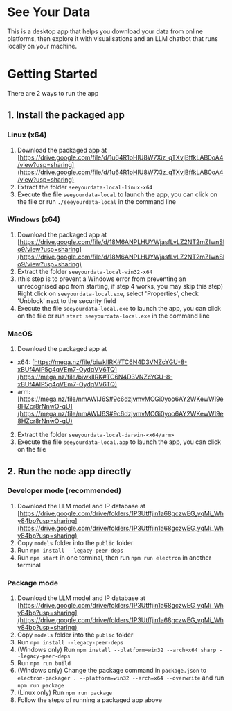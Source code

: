 # See Your Data

This is a desktop app that helps you download your data from online platforms, then explore it with visualisations and an LLM chatbot that runs locally on your machine.

# Getting Started

There are 2 ways to run the app

## 1. Install the packaged app

### Linux (x64)

1. Download the packaged app at [https://drive.google.com/file/d/1u64R1oHIU8W7Xiz_qTXvjBffkLAB0oA4/view?usp=sharing](https://drive.google.com/file/d/1u64R1oHIU8W7Xiz_qTXvjBffkLAB0oA4/view?usp=sharing)
2. Extract the folder `seeyourdata-local-linux-x64`
3. Execute the file `seeyourdata-local` to launch the app, you can click on the file or run `./seeyourdata-local` in the command line

### Windows (x64)

1. Download the packaged app at [https://drive.google.com/file/d/18M6ANPLHUYWjasfLvLZ2NT2mZIwnSlo9/view?usp=sharing](https://drive.google.com/file/d/18M6ANPLHUYWjasfLvLZ2NT2mZIwnSlo9/view?usp=sharing)
2. Extract the folder `seeyourdata-local-win32-x64`
3. (this step is to prevent a Windows error from preventing an unrecognised app from starting, if step 4 works, you may skip this step) Right click on `seeyourdata-local.exe`, select 'Properties', check 'Unblock' next to the security field 
4. Execute the file `seeyourdata-local.exe` to launch the app, you can click on the file or run `start seeyourdata-local.exe` in the command line

### MacOS

1. Download the packaged app at 
- x64: [https://mega.nz/file/biwklIRK#TC6N4D3VNZcYGU-8-xBUf4AlP5g4qVEm7-OydqVV6TQ](https://mega.nz/file/biwklIRK#TC6N4D3VNZcYGU-8-xBUf4AlP5g4qVEm7-OydqVV6TQ)
- arm: [https://mega.nz/file/nmAWlJ6S#9c6dzjvmvMCGi0yoo6AY2WKewWI9e8HZcr8rNnwO-qU](https://mega.nz/file/nmAWlJ6S#9c6dzjvmvMCGi0yoo6AY2WKewWI9e8HZcr8rNnwO-qU)
2. Extract the folder `seeyourdata-local-darwin-<x64/arm>`
3. Execute the file `seeyourdata-local.app` to launch the app, you can click on the file

## 2. Run the node app directly

### Developer mode (recommended)

1. Download the LLM model and IP database at [https://drive.google.com/drive/folders/1P3Utffjin1a68gczwEG_yqMi_Why84bp?usp=sharing](https://drive.google.com/drive/folders/1P3Utffjin1a68gczwEG_yqMi_Why84bp?usp=sharing)
2. Copy `models` folder into the `public` folder
3. Run `npm install --legacy-peer-deps`
4. Run `npm start` in one terminal, then run `npm run electron` in another terminal

### Package mode

1. Download the LLM model and IP database at [https://drive.google.com/drive/folders/1P3Utffjin1a68gczwEG_yqMi_Why84bp?usp=sharing](https://drive.google.com/drive/folders/1P3Utffjin1a68gczwEG_yqMi_Why84bp?usp=sharing)
2. Copy `models` folder into the `public` folder
3. Run `npm install --legacy-peer-deps`
5. (Windows only) Run `npm install --platform=win32 --arch=x64 sharp --legacy-peer-deps`
4. Run `npm run build`
6. (Windows only) Change the package command in `package.json` to `electron-packager . --platform=win32 --arch=x64 --overwrite` and run `npm run package`
7. (Linux only) Run `npm run package`
8. Follow the steps of running a packaged app above

